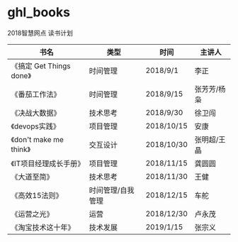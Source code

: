 # ghl_books
 2018智慧网点 读书计划	
  	
| 书名	| 类型 | 	时间	| 主讲人 |	
| ------ | ------ | ------ | ------ | 
|《搞定 Get Things done》  |	时间管理|	2018/9/1|	李正	|
|《番茄工作法》|	时间管理 | 2018/9/15	| 张芳芳/杨枭|
|《决战大数据》|	技术思考| 2018/9/30	|徐卫闯|	
|《devops实践》|	项目管理|	2018/10/15|	安康|	
|《don't make me think》|	交互设计|	2018/10/30|张明超/王晶|
|《IT项目经理成长手册》|	项目管理|	2018/11/15|	龚圆圆	
|《大道至简》	|技术思考|	2018/11/30|	王健|	
|《高效15法则》|	时间管理/自我管理	|2018/12/15|	车舵|	
|《运营之光》|	运营	|2018/12/30	|卢永茂|	
|《淘宝技术这十年》|	技术发展|	2019/1/15|	张宗义|	

